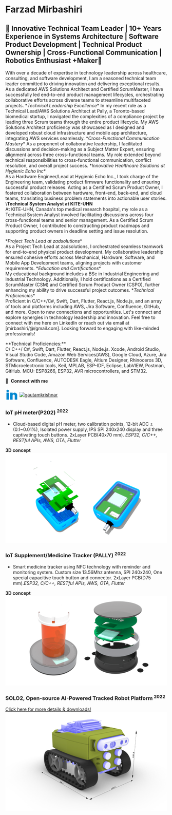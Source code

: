 # Farzad Mirbashiri
## 🚀 Innovative Technical Team Leader | 10+ Years Experience in Systems Architecture | Software Product Development | Technical Product Ownership | Cross-Functional Communication | Robotics Enthusiast +Maker🤖

With over a decade of expertise in technology leadership across healthcare, consulting, and software development, I am a seasoned technical team leader committed to driving innovation and delivering exceptional results. As a dedicated AWS Solutions Architect and Certified ScrumMaster, I have successfully led end-to-end product management lifecycles, orchestrating collaborative efforts across diverse teams to streamline multifaceted projects.
\**Technical Leadership Excellence**
In my recent role as a Technical Lead/AWS Solutions Architect at Pally, a Toronto-based biomedical startup, I navigated the complexities of a compliance project by leading three Scrum teams through the entire product lifecycle. My AWS Solutions Architect proficiency was showcased as I designed and developed robust cloud infrastructure and mobile app architecture, integrating AWS services seamlessly.
\**Cross-Functional Communication Mastery**
As a proponent of collaborative leadership, I facilitated discussions and decision-making as a Subject Matter Expert, ensuring alignment across three cross-functional teams. My role extended beyond technical responsibilities to cross-functional communication, conflict resolution, and overall project success.
\**Innovative Healthcare Solutions at Hygienic Echo Inc**\
As a Hardware Engineer/Lead at Hygienic Echo Inc., I took charge of the Engineering team, validating product firmware functionality and ensuring successful product releases. Acting as a Certified Scrum Product Owner, I fostered collaboration between hardware, front-end, back-end, and cloud teams, translating business problem statements into actionable user stories.
\\**Technical System Analyst at KITE-UHN**\
At KITE-UHN, Canada's top medical research hospital, my role as a Technical System Analyst involved facilitating discussions across four cross-functional teams and senior management. As a Certified Scrum Product Owner, I contributed to constructing product roadmaps and supporting product owners in deadline setting and issue resolution.

\**Project Tech Lead at zadsolutions**\
As a Project Tech Lead at zadsolutions, I orchestrated seamless teamwork for end-to-end physical product development. My collaborative leadership ensured cohesive efforts across Mechanical, Hardware, Software, and Mobile App Development teams, aligning projects with customer requirements.
\**Education and Certifications**\
My educational background includes a BSc in Industrial Engineering and Industrial Technology. Additionally, I hold certifications as a Certified ScrumMaster (CSM) and Certified Scrum Product Owner (CSPO), further enhancing my ability to drive successful project outcomes.
\**Technical Proficiencies**\
Proficient in C/C++/C#, Swift, Dart, Flutter, React.js, Node.js, and an array of tools and platforms including AWS, Jira Software, Confluence, GitHub, and more.
Open to new connections and opportunities. Let's connect and explore synergies in technology leadership and innovation.
Feel free to connect with me here on LinkedIn or reach out via email at [mirbashiri/@/gmail.com]. Looking forward to engaging with like-minded professionals!

\**Technical Proficiencies:**\
C/ C++/ C#, Swift, Dart, Flutter, React.js, Node.js. Xcode, Android Studio, Visual Studio Code, Amazon Web Services(AWS), Google Cloud, Azure, Jira Software, Confluence, AUTODESK Eagle, Altium Designer, Rhinoceros 3D, STMicroelectronic tools, Keil, MPLAB, ESP-IDF, Eclipse, LabVIEW, Postman, GitHub. MCU: ESP8266, ESP32, AVR microcontrollers, and STM32.

<div>
<p dir="auto"><g-emoji class="g-emoji" alias="link" fallback-src="https://github.githubassets.com/images/icons/emoji/unicode/1f517.png">🔗</g-emoji> &nbsp;<strong>Connect with me</strong></p>
<a href="https://www.linkedin.com/in/mirbashiri/" rel="nofollow"><img align="center" src="/assets/images/linkedin-bounce.gif" alt="gautamkrishnar" height="40" width="40" style="max-width: 100%;"></a>
<a href="https://www.instagram.com/_a_perfect_circle_/" rel="nofollow"><img align="center" src="https://raw.githubusercontent.com/rahuldkjain/github-profile-readme-generator/master/src/images/icons/Social/instagram.svg" alt="gautamkrishnar" height="40" width="50" style="max-width: 100%;"></a>
</div>

### IoT pH meter(P202) <sup>2022</sup>
- Cloud-based digital pH meter, two calibration points, 12-bit ADC ±(0.1~0.01%), Isolated power supply, IPS SPI 240x240 display and three captivating touch buttons. 2xLayer PCB(40x70 mm).
*ESP32, C/C++, RESTful APIs, AWS, OTA, Flutter*

**3D concept**
![This is an image](/assets/images/P202.png)

### IoT Supplement/Medicine Tracker (PALLY) <sup>2022</sup>
- Smart medicine tracker using NFC technology with reminder and monitoring system.
Custom size 13.56Mhz antenna, SPI 240x240, One special capacitive touch button and connector. 2xLayer PCB(D75 mm).*ESP32, C/C++, RESTful APIs, AWS, OTA, Flutter*

**3D concept**
![This is an image](/assets/images/PALLY.png)


### SOLO2, Open-source AI-Powered Tracked Robot Platform <sup>2022</sup>
[Click here for more details & downloads!](https://github.com/mirbashiri/SOLO2)
![This is an image](/assets/images/SOLO2_DIM.png)


